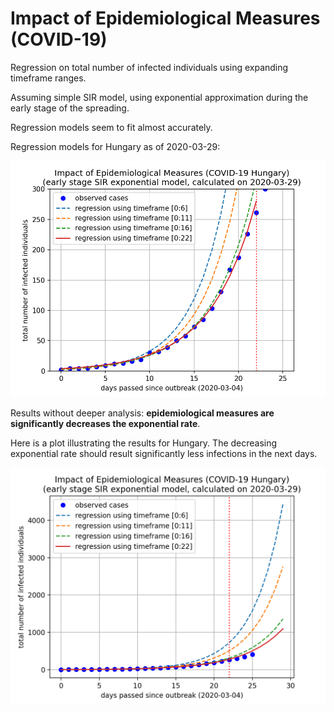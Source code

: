# Impact of Epidemiological Measures (COVID-19)

Regression on total number of infected individuals using
expanding timeframe ranges.

Assuming simple SIR model, using exponential approximation
during the early stage of the spreading.

Regression models seem to fit almost accurately.

Regression models for Hungary as of 2020-03-29:

![Impact of Epidemiological Measures (COVID-19, Hungary)](plot-hun.png)

Results without deeper analysis: **epidemiological measures are
significantly decreases the exponential rate**.

Here is a plot illustrating the results for Hungary. The decreasing
exponential rate should result significantly less infections in the
next days.

![Impact of Epidemiological Measures (COVID-19, Hungary)](plot-hun-large.png)
